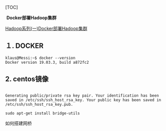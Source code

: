[TOC]

​													**Docker部署Hadoop集群**

[Hadoop系列(一)Docker部署Hadoop集群](https://blog.csdn.net/u012834750/article/details/79981817)

## １. DOCKER

```
klaus@Messi:~$ docker --version 
Docker version 19.03.3, build a872fc2
```

## 2. centos镜像

```

```



`Generating public/private rsa key pair.
Your identification has been saved in /etc/ssh/ssh_host_rsa_key.
Your public key has been saved in /etc/ssh/ssh_host_rsa_key.pub.`





`sudo apt-get install bridge-utils`

如何搭建网桥